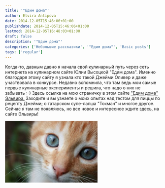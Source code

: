 ```yaml
---
title: '"Едим дома"'
author: Elvira Antipova
date: 2014-12-05T15:46:06+01:00
publishdate: 2014-12-05T15:46:06+01:00
lastmod: 2014-12-05T16:48:03+01:00
draft: false
description: '"Едим дома"'
categories: ['Небольшие рассказики', '"Едим дома"', 'Basic posts']
tags: ['regular']
---
```



Когда-то, давным давно я начала свой кулинарный путь через сеть интернета на кулинарном сайте Юлии Высоцкой "Едим дома". Именно благодаря этому сайту я узнала кто такой Джейми Оливер и даже участвовала в конкурсе. Недавно вспомнила, что там ведь мои самые первые кулинарные эксперименты и решила, что надо о них не забывать :-) Здесь ссылка на мою страничку в этом сайте ["Едим дома" Эльвира.](http://www.edimdoma.ru/users/97913/recipes) Заходите и вы узнаете о моих опытах над тестом для пиццы по рецепту Джейми; о татарском супе-лапша "Токмач" и многое другое. Сейчас я там не появляюсь, но все новое и интересное ждите здесь, на сайте Эльвиры!
 
[![IMG_1113](IMG_1113-300x200.jpg)](IMG_1113.jpg)

